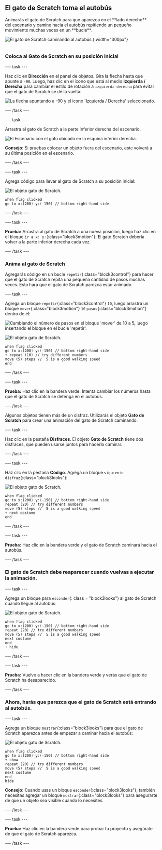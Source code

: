 ## El gato de Scratch toma el autobús

<div style="display: flex; flex-wrap: wrap">
<div style="flex-basis: 200px; flex-grow: 1; margin-right: 15px;">
Animarás el gato de Scratch para que aparezca en el **lado derecho** del escenario y camine hacia el autobús repitiendo un pequeño movimiento muchas veces en un **bucle**. 
</div>
<div>

![El gato de Scratch caminando al autobús.](images/cat-catches-bus.png){:width="300px"}

</div>
</div>

### Coloca al Gato de Scratch en su posición inicial

--- task ---

Haz clic en **Dirección** en el panel de objetos. Gira la flecha hasta que apunte a `-90`. Luego, haz clic en el ícono que está al medio **Izquierda / Derecha** para cambiar el estilo de rotación a `izquierda-derecha` para evitar que el gato de Scratch se dé la vuelta:

![La flecha apuntando a -90 y el icono 'Izquierda / Derecha' seleccionado.](images/sprite-pane-direction.png)

--- /task ---

--- task ---

Arrastra al gato de Scratch a la parte inferior derecha del escenario.

![El Escenario con el gato ubicado en la esquina inferior derecha.](images/bottom-right-cat.png)

**Consejo:** Si pruebas colocar un objeto fuera del escenario, este volverá a su última posición en el escenario.

--- /task ---

--- task ---

Agrega código para llevar al gato de Scratch a su posición inicial:

![El objeto gato de Scratch.](images/scratch-cat-sprite.png)

```blocks3
when flag clicked
go to x:(200) y:(-150) // bottom right-hand side
```

--- /task ---

--- task ---

**Prueba:** Arrastra al gato de Scratch a una nueva posición, luego haz clic en el bloque `ir a x: y:`{:class="block3motion"}. El gato Scratch debería volver a la parte inferior derecha cada vez.

--- /task ---

### Anima al gato de Scratch

Agregarás código en un bucle `repetir`{:class="block3control"} para hacer que el gato de Scratch repita una pequeña cantidad de pasos muchas veces. Esto hará que el gato de Scratch parezca estar animado.

--- task ---

Agrega un bloque `repetir`{:class="block3control"} `10`, luego arrastra un bloque `mover`{:class="block3motion"} `10` `pasos`{:class="block3motion"} dentro de él:

![Cambiando el número de pasos en el bloque 'mover' de 10 a 5, luego insertando el bloque en el bucle 'repetir'.](images/block-into-loop.gif)

![El objeto gato de Scratch.](images/scratch-cat-sprite.png)

```blocks3
when flag clicked
go to x:(200) y:(-150) // bottom right-hand side
+ repeat (10) // try different numbers
move (5) steps //  5 is a good walking speed
end
```

--- /task ---

--- task ---

**Prueba:** Haz clic en la bandera verde. Intenta cambiar los números hasta que el gato de Scratch se detenga en el autobús.

--- /task ---

Algunos objetos tienen más de un disfraz. Utilizarás el objeto **Gato de Scratch** para crear una animación del gato de Scratch caminando.

--- task ---

Haz clic en la pestaña **Disfraces**. El objeto **Gato de Scratch** tiene dos disfraces, que pueden usarse juntos para hacerlo caminar.

--- /task ---

--- task ---

Haz clic en la pestaña **Código**. Agrega un bloque `siguiente disfraz`{:class="block3looks"}:

![El objeto gato de Scratch.](images/scratch-cat-sprite.png)

```blocks3
when flag clicked
go to x:(200) y:(-150) // bottom right-hand side
repeat (20) // try different numbers
move (5) steps //  5 is a good walking speed
+ next costume 
end
```
--- /task ---

--- task ---

**Prueba:** Haz clic en la bandera verde y el gato de Scratch caminará hacia el autobús.

--- /task ---

### El gato de Scratch debe reaparecer cuando vuelvas a ejecutar la animación.

--- task ---

Agrega un bloque para `esconder`{: class = "block3looks"} al gato de Scratch cuando llegue al autobús:

![El objeto gato de Scratch.](images/scratch-cat-sprite.png)

```blocks3
when flag clicked
go to x:(200) y:(-150) // bottom right-hand side
repeat (20) // try different numbers
move (5) steps //  5 is a good walking speed
next costume 
end
+ hide
```

--- /task ---

--- task ---

**Prueba:** Vuelve a hacer clic en la bandera verde y verás que el gato de Scratch ha desaparecido.

--- /task ---

### Ahora, harás que parezca que el gato de Scratch está entrando al autobús.

--- task ---

Agrega un bloque `mostrar`{:class="block3looks"} para que el gato de Scratch aparezca antes de empezar a caminar hacia el autobús:

![El objeto gato de Scratch.](images/scratch-cat-sprite.png)

```blocks3
when flag clicked
go to x:(200) y:(-150) // bottom right-hand side
+ show
repeat (20) // try different numbers
move (5) steps //  5 is a good walking speed
next costume 
end
hide
```

**Consejo:** Cuando usas un bloque `esconder`{:class="block3looks"}, también necesitas agregar un bloque `mostrar`{:class="block3looks"} para asegurarte de que un objeto sea visible cuando lo necesites.

--- /task ---

--- task ---

**Prueba:** Haz clic en la bandera verde para probar tu proyecto y asegúrate de que el gato de Scratch aparezca.

--- /task ---

